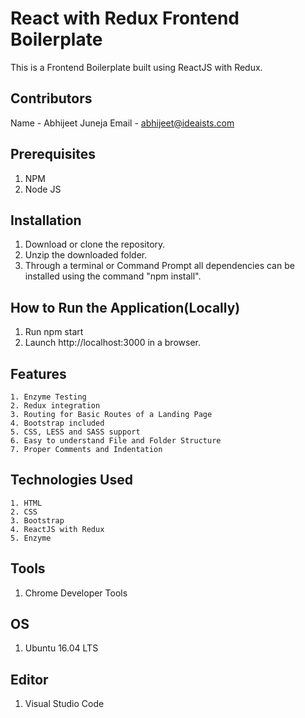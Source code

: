 # React with Redux Frontend Boilerplate
This is a Frontend Boilerplate built using ReactJS with Redux.


## Contributors
  Name - Abhijeet Juneja
  Email - abhijeet@ideaists.com


## Prerequisites

  1. NPM
  2. Node JS


## Installation

  1. Download or clone the repository.
  2. Unzip the downloaded folder.
  3. Through a terminal or Command Prompt all dependencies can be installed using the command "npm install".


## How to Run the Application(Locally)

  1. Run npm start
  2. Launch http://localhost:3000 in a browser.


## Features
    
    1. Enzyme Testing
    2. Redux integration
    3. Routing for Basic Routes of a Landing Page
    4. Bootstrap included
    5. CSS, LESS and SASS support
    6. Easy to understand File and Folder Structure
    7. Proper Comments and Indentation


## Technologies Used

    1. HTML
  	2. CSS
  	3. Bootstrap
  	4. ReactJS with Redux
    5. Enzyme
  

## Tools

  1. Chrome Developer Tools


## OS

  1. Ubuntu 16.04 LTS


## Editor
  
  1. Visual Studio Code
